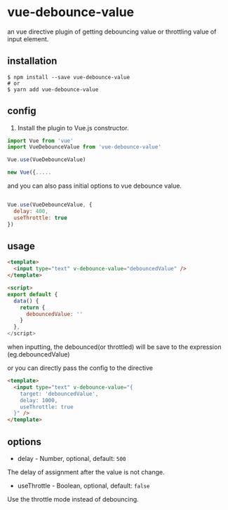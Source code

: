 # vue-debounce-value

an vue directive plugin of getting debouncing value or throttling value of input element.

## installation

```
$ npm install --save vue-debounce-value
# or
$ yarn add vue-debounce-value
```

## config

1.  Install the plugin to Vue.js constructor.

```JavaScript
import Vue from 'vue'
import VueDebounceValue from 'vue-debounce-value'

Vue.use(VueDebounceValue)

new Vue({.....
```

and you can also pass initial options to vue debounce value.

```JavaScript

Vue.use(VueDebounceValue, {
  delay: 400,
  useThrottle: true
})

```

## usage

```HTML
<template>
  <input type="text" v-debounce-value="debouncedValue" />
</template>

<script>
export default {
  data() {
    return {
      debouncedValue: ''
    }
  },
</script>
```

when inputting, the debounced(or throttled) will be save to the expression (eg.debouncedValue)

or you can directly pass the config to the directive

```HTML
<template>
  <input type="text" v-debounce-value="{
    target: 'debouncedValue',
    delay: 1000,
    useThrottle: true
  }" />
</template>
```

## options

* delay - Number, optional, default: `500`

The delay of assignment after the value is not change.

* useThrottle - Boolean, optional, default: `false`

Use the throttle mode instead of debouncing.
